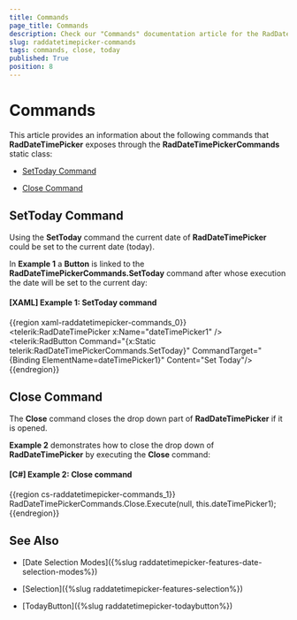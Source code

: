 ```yaml
---
title: Commands
page_title: Commands
description: Check our "Commands" documentation article for the RadDateTimePicker WPF control.
slug: raddatetimepicker-commands
tags: commands, close, today
published: True
position: 8
---
```


# Commands

This article provides an information about the following commands that __RadDateTimePicker__ exposes through  the __RadDateTimePickerCommands__ static class:

* [SetToday Command](#settoday)

* [Close Command](#close)

## SetToday Command

Using the __SetToday__ command the current date of __RadDateTimePicker__ could be set to the current date (today).

In __Example 1__ a __Button__ is linked to the __RadDateTimePickerCommands.SetToday__ command after whose execution the date will be set to the current day:

#### __[XAML] Example 1: SetToday command__

{{region xaml-raddatetimepicker-commands_0}}
	<telerik:RadDateTimePicker x:Name="dateTimePicker1" />
	<telerik:RadButton Command="{x:Static telerik:RadDateTimePickerCommands.SetToday}" 
					   CommandTarget="{Binding ElementName=dateTimePicker1}" 
					   Content="Set Today"/>
{{endregion}}

## Close Command

The __Close__ command closes the drop down part of __RadDateTimePicker__ if it is opened.

__Example 2__ demonstrates how to close the drop down of __RadDateTimePicker__ by executing the __Close__ command:

#### __[C#] Example 2: Close command__

{{region cs-raddatetimepicker-commands_1}}
	RadDateTimePickerCommands.Close.Execute(null, this.dateTimePicker1);
{{endregion}}

## See Also

 * [Date Selection Modes]({%slug raddatetimepicker-features-date-selection-modes%})

 * [Selection]({%slug raddatetimepicker-features-selection%})
 
 * [TodayButton]({%slug raddatetimepicker-todaybutton%})
